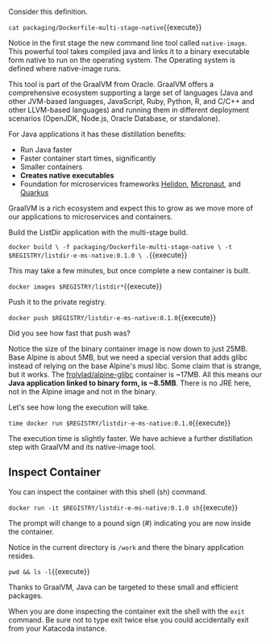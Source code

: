 Consider this definition.

`cat packaging/Dockerfile-multi-stage-native`{{execute}}

Notice in the first stage the new command line tool called `native-image`. This powerful tool takes compiled java and links it to a binary executable form native to run on the operating system. The Operating system is defined where native-image runs.

This tool is part of the GraalVM from Oracle. GraalVM offers a comprehensive ecosystem supporting a large set of languages (Java and other JVM-based languages, JavaScript, Ruby, Python, R, and C/C++ and other LLVM-based languages) and running them in different deployment scenarios (OpenJDK, Node.js, Oracle Database, or standalone).

For Java applications it has these distillation benefits:
- Run Java faster
- Faster container start times, significantly
- Smaller containers
- **Creates native executables**
- Foundation for microservices frameworks [Helidon](https://helidon.io/), [Micronaut](https://micronaut.io/), and [Quarkus](https://quarkus.io/)

GraalVM is a rich ecosystem and expect this to grow as we move more of our applications to microservices and containers.

Build the ListDir application with the multi-stage build.

`docker build \
-f packaging/Dockerfile-multi-stage-native \
-t $REGISTRY/listdir-e-ms-native:0.1.0 \
.`{{execute}}

This may take a few minutes, but once complete a new container is built.

`docker images $REGISTRY/listdir*`{{execute}}

Push it to the private registry.

`docker push $REGISTRY/listdir-e-ms-native:0.1.0`{{execute}}

Did you see how fast that push was?

Notice the size of the binary container image is now down to just 25MB. Base Alpine is about 5MB, but we need a special version that adds glibc instead of relying on the base Alpine's musl libc. Some claim that is strange, but it works. The [frolvlad/alpine-glibc](https://github.com/Docker-Hub-frolvlad/docker-alpine-glibc) container is ~17MB. All this means our **Java application linked to binary form, is ~8.5MB**. There is no JRE here, not in the Alpine image and not in the binary.

Let's see how long the execution will take.

`time docker run $REGISTRY/listdir-e-ms-native:0.1.0`{{execute}}

The execution time is slightly faster. We have achieve a further distillation step with GraalVM and its native-image tool.

## Inspect Container ##

You can inspect the container with this shell (sh) command.

`docker run -it $REGISTRY/listdir-e-ms-native:0.1.0 sh`{{execute}}

The prompt will change to a pound sign (#) indicating you are now inside the container.

Notice in the current directory is `/work` and there the binary application resides.

`pwd && ls -l`{{execute}}

Thanks to GraalVM, Java can be targeted to these small and efficient packages.

When you are done inspecting the container exit the shell with the `exit` command. Be sure not to type exit twice else you could accidentally exit from your Katacoda instance.
